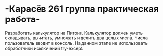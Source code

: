 # -Карасёв 261 группа практическая работа-
Разработать калькулятор на Питоне. Калькулятор должен уметь складывать, вычитать, умножать и делить два целых числа. Числа пользователь вводит в консоль. На данном этапе не использовать обработчики исключений try-except.
